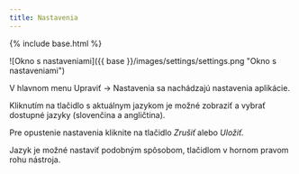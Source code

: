 ```yaml
---
title: Nastavenia
---
```


{% include base.html %}

![Okno s nastaveniami]({{ base }}/images/settings/settings.png "Okno s nastaveniami")

V hlavnom menu Upraviť → Nastavenia sa nachádzajú nastavenia aplikácie.

Kliknutím na tlačidlo s aktuálnym jazykom je možné zobraziť a vybrať dostupné jazyky (slovenčina a angličtina).

Pre opustenie nastavenia kliknite na tlačidlo _Zrušiť_ alebo _Uložiť_.

Jazyk je možné nastaviť podobným spôsobom, tlačidlom v hornom pravom rohu nástroja.

